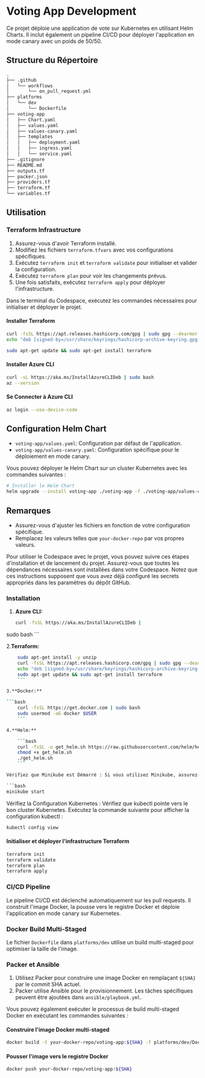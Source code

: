 # Voting App Development

Ce projet déploie une application de vote sur Kubernetes en utilisant Helm Charts. Il inclut également un pipeline CI/CD pour déployer l'application en mode canary avec un poids de 50/50.

## Structure du Répertoire

```markdown
.
├── .github
│   └── workflows
│       └── on_pull_request.yml
├── platforms
│   └── dev
│       └── Dockerfile
├── voting-app
│   ├── Chart.yaml
│   ├── values.yaml
│   ├── values-canary.yaml
│   ├── templates
│   │   ├── deployment.yaml
│   │   ├── ingress.yaml
│   │   └── service.yaml
├── .gitignore
├── README.md
├── outputs.tf
├── packer.json
├── providers.tf
├── terraform.tf
└── variables.tf
```

## Utilisation

### Terraform Infrastructure

1. Assurez-vous d'avoir Terraform installé.
2. Modifiez les fichiers `terraform.tfvars` avec vos configurations spécifiques.
3. Exécutez `terraform init` et `terraform validate` pour initialiser et valider la configuration.
4. Exécutez `terraform plan` pour voir les changements prévus.
5. Une fois satisfaits, exécutez `terraform apply` pour déployer l'infrastructure.

Dans le terminal du Codespace, exécutez les commandes nécessaires pour initialiser et déployer le projet.

#### Installer Terraform

```bash
curl -fsSL https://apt.releases.hashicorp.com/gpg | sudo gpg --dearmor -o /usr/share/keyrings/hashicorp-archive-keyring.gpg
echo "deb [signed-by=/usr/share/keyrings/hashicorp-archive-keyring.gpg] https://apt.releases.hashicorp.com $(lsb_release -cs) main" | sudo tee /etc/apt/sources.list.d/hashicorp.list > /dev/null

sudo apt-get update && sudo apt-get install terraform
```

#### Installer Azure CLI

```bash
curl -sL https://aka.ms/InstallAzureCLIDeb | sudo bash
az --version
```

#### Se Connecter à Azure CLI

```bash
az login --use-device-code
```

## Configuration Helm Chart

- `voting-app/values.yaml`: Configuration par défaut de l'application.
- `voting-app/values-canary.yaml`: Configuration spécifique pour le déploiement en mode canary.

Vous pouvez déployer le Helm Chart sur un cluster Kubernetes avec les commandes suivantes :

```bash
# Installer le Helm Chart
helm upgrade --install voting-app ./voting-app -f ./voting-app/values-canary.yaml --set canary.enabled=true --set canary.weight=50
```

## Remarques

- Assurez-vous d'ajuster les fichiers en fonction de votre configuration spécifique.
- Remplacez les valeurs telles que `your-docker-repo` par vos propres valeurs.

Pour utiliser le Codespace avec le projet, vous pouvez suivre ces étapes d'installation et de lancement du projet. Assurez-vous que toutes les dépendances nécessaires sont installées dans votre Codespace. Notez que ces instructions supposent que vous avez déjà configuré les secrets appropriés dans les paramètres du dépôt GitHub.

### Installation

1. **Azure CLI:**

    ```bash
    curl -fsSL https://aka.ms/InstallAzureCLIDeb |

 sudo bash
    ```

2.**Terraform:**

```bash
    sudo apt-get install -y unzip
    curl -fsSL https://apt.releases.hashicorp.com/gpg | sudo gpg --dearmor -o /usr/share/keyrings/hashicorp-archive-keyring.gpg
    echo "deb [signed-by=/usr/share/keyrings/hashicorp-archive-keyring.gpg] https://apt.releases.hashicorp.com $(lsb_release -cs) main" | sudo tee /etc/apt/sources.list.d/hashicorp.list > /dev/null
    sudo apt-get update && sudo apt-get install terraform
    ```

3.**Docker:**

```bash
    curl -fsSL https://get.docker.com | sudo bash
    sudo usermod -aG docker $USER
    ```

4.**Helm:**

    ```bash
    curl -fsSL -o get_helm.sh https://raw.githubusercontent.com/helm/helm/main/scripts/get-helm-3
    chmod +x get_helm.sh
    ./get_helm.sh
    ```

Vérifiez que Minikube est Démarré : Si vous utilisez Minikube, assurez-vous qu'il est démarré. Exécutez la commande suivante pour démarrer Minikube si ce n'est pas déjà fait :

```bash
minikube start
```

Vérifiez la Configuration Kubernetes : Vérifiez que kubectl pointe vers le bon cluster Kubernetes. Exécutez la commande suivante pour afficher la configuration kubectl :

```bash
kubectl config view
```

#### Initialiser et déployer l'infrastructure Terraform

```bash
terraform init
terraform validate
terraform plan
terraform apply
```

### CI/CD Pipeline

Le pipeline CI/CD est déclenché automatiquement sur les pull requests. Il construit l'image Docker, la pousse vers le registre Docker et déploie l'application en mode canary sur Kubernetes.

### Docker Build Multi-Staged

Le fichier `Dockerfile` dans `platforms/dev` utilise un build multi-staged pour optimiser la taille de l'image.

### Packer et Ansible

1. Utilisez Packer pour construire une image Docker en remplaçant `${SHA}` par le commit SHA actuel.
2. Packer utilise Ansible pour le provisionnement. Les tâches spécifiques peuvent être ajoutées dans `ansible/playbook.yml`.

Vous pouvez également exécuter le processus de build multi-staged Docker en exécutant les commandes suivantes :

#### Construire l'image Docker multi-staged

```bash
docker build -t your-docker-repo/voting-app:${SHA} -f platforms/dev/Dockerfile .
```

#### Pousser l'image vers le registre Docker

```bash
docker push your-docker-repo/voting-app:${SHA}
```

